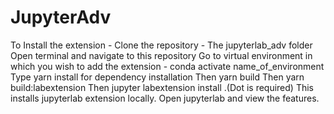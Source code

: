 # JupyterAdv
To Install the extension -
Clone the repository - The jupyterlab_adv folder
Open terminal and navigate to this repository
Go to virtual environment in which you wish to add the extension - conda activate name_of_environment
Type yarn install for dependency installation
Then yarn build
Then yarn build:labextension
Then jupyter labextension install .(Dot is required)
This installs jupyterlab extension locally.
Open jupyterlab and view the features.

